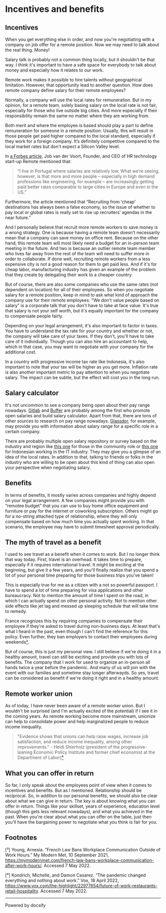 # Incentives and benefits

## Incentives 

When you get everything else in order, and now you're negotiating with a company on job offer for a remote position. Now we may need to talk about the real thing. Money!

Salary talk is probably not a common thing locally, but it shouldn't be that way. I think it's important to have a safe space for everybody to talk about money and especially how it relates to our work. 

Remote work makes it possible to hire talents without geographical limitation. However, that opportunity lead to another question. How does remote company define salary for their remote employees?

Normally, a company will use the local rates for remuneration. But in my opinion, for a remote team, solely basing salary on the local rate is not fair, especially for those who live outside big cities. And more especially if their responsibility remain the same no matter where they are working from. 

Both merit and where the employee is based should play a part to define remuneration for someone in a remote position. Usually, this will result in those people get paid higher compared to the local standard, especially if they work for a foreign company. It’s definitely competitive compared to the local market rates but don't expect a Silicon Valley level. 

In [a Forbes article](https://www.forbes.com/sites/charlestowersclark/2020/06/24/should-location-decide-salary-why-decentralized-pay-scales-are-the-future-of-wages/#277c5ba33403), Job van der Voort, Founder, and CEO of HR technology start-up Remote mentioned that: 

> “I live in Portugal where salaries are relatively low. What we’re seeing, however, is that more and more people – especially in high demand professions like engineering, for example – are increasingly getting paid better rates comparable to large cities in Europe and even in the US.”

Furthermore, the article mentioned that “Recruiting from ‘cheap’ destinations has always been a false economy, so the issue of whether to pay local or global rates is really set to rise up recruiters’ agendas in the near future.”

And I personally believe that recruit more remote workers to save money is a wrong strategy. One is because having a remote team doesn’t necessarily mean that a company can save money on office rent. Because on the other hand, this remote team will most likely need a budget for an in-person team meeting in the future. And two is because an outlier remote team member who lives far away from the rest of the team will need to suffer more in order to collaborate. If done well, recruiting remote workers from a less expensive city is not a good reason for them to get paid less. And if it's for cheap labor, manufacturing industry has given an example of the problem that they create by delegating their work to a cheaper country. 

But of course, there are also some companies who use the same rates (not dependent on location) for all of their employees. So when you negotiate salary for a remote position, keep in mind to ask what kind of approach the company use for their remote employees. "We don't value people based on salary" is a corporate talk that you don't have to take at face value. It's true that salary is not your self worth, but it's equally important for the company to compensate people fairly. 

Depending on your legal arrangement, it's also important to factor in taxes. You have to understand the tax rate for your country and whether or not, the company will take care of your taxes. If they don't, you'll have to take care of it individually. Though you can also hire an accountant to help, which in that case, you may want to negotiate with your company for the additional cost. 

In a country with progressive income tax rate like Indonesia, it's also important to note that your tax will be higher as you get more. Inflation rate is also another important metric to pay attention to when you negotiate salary. The impact can be subtle, but the effect will cost you in the long run.  

## Salary calculator

It's not uncommon to see a company being open about their pay range nowadays. [Gitlab](https://about.gitlab.com/handbook/total-rewards/compensation/compensation-calculator/calculator/) and [Buffer](https://buffer.com/salary/) are probably among the first who promote open salaries and build salary calculator. Apart from that, there are tons of other sources to research on pay range nowadays. [Glassdor](https://www.glassdoor.com/), for example, may provide you with information about salary range for a specific role in a certain company.

There are probably multiple open salary repository or survey based on the industry and region like [this one](https://www.community.club/salaries) for those in the community role or [this one](https://twitter.com/petrabarus/status/1228607065481809921?s=09) for Indonesian working in the IT industry. They may give you a glimpse of an idea of the local rates. In addition to that, talking to friends or folks in the industry who are willing to be open about this kind of thing can also open your perspective when negotiating salary. 

## Benefits  

In terms of benefits, it mostly varies across companies and highly depend on your legal arrangement. A few companies might provide you with “remotee budget” that you can use to buy home office equipment and furniture or pay for the internet or coworking subscription. Others might go for a no-string attached type of relationship, where they will only compensate based on how much time you actually spent working. In that scenario, the employee may have to submit timesheet approval periodically.

## The myth of travel as a benefit 

I used to see travel as a benefit when it comes to work. But I no longer think that way today. First, travel is an overhead. It takes time to prepare, especially if it requires international travel. It might be exciting at the beginning, but give it a few years, and you'll finally realize that you spend a lot of your personal time preparing for those business trips you've taken!

This is especially true for me as a citizen with a not so powerful passport. I have to spend a lot of time preparing for visa applications and other bureaucracy. Not to mention the amount of time I spent on the road, in which I can actually spend on other personal activity. Not to mention other side effects like jet lag and messed up sleeping schedule that will take time to remedy. 

France recognizes this by requiring companies to compensate their employee if they're asked to travel during non-business days. At least that's what I heard in the past, even though I can't find the reference for this policy. Even further, they ban employers to contact their employees during weekends[³](#footnotes). 

But of course, this is just my personal view. I still believe if we're doing it in a healthy amount, travel can still be exciting and provide you with lots of benefits. The company that I work for used to organize an in-person all hands twice a year before the pandemic. And many of us will join with the event with our families and sometime stay longer afterwayds. So yes, travel can be considered as benefit if we're doing it right and in a healthy amount. 

## Remote worker union

As of today, I have never been aware of a remote worker union. But I wouldn't be surprised (and I'm actually excited of the potential) if I see it in the coming years. As remote working become more mainstream, unionize can help to consolidate power and help marginalized people to reduce income inequality. 

> "Evidence shows that unions can help raise wages, increase job satisfaction, and reduce income inequality, among other improvements." - Heidi Shierholz (president of the progressive-leaning Economic Policy Institute and former chief economist at the Department of Labor)[⁴](#footnotes)

## What you can offer in return

So far, I only speak about the employees point of view when it comes to incentives and benefits. But as I mentioned. Relationship should be reciprocal. So, in addition to our personal benefits, we should also be clear about what we can give in return. The key is about knowing what you can offer in return. Things like your skillset, years of experience, education level (though this gets less relevant nowadays), and what you achieved in the past. When you're clear about what you can offer on the table, just then you'll have the bargaining power to negotiate what you think is fair for you. 

## Footnotes 

[³] Young, Arnesia. “French Law Bans Workplace Communication Outside of Work Hours.” My Modern Met, 10 September 2021, https://mymodernmet.com/french-law-bans-workplace-communication-after-work-hours/. Accessed 7 May 2022.

[⁴] Kondrich, Michelle, and Damon Casarez. “The pandemic changed everything and nothing about work.” Vox, 18 April 2022, https://www.vox.com/the-highlight/22977654/future-of-work-restaurants-retail-hospitality. Accessed 7 May 2022.

----

<a href="https://docsify.js.org" target="_blank" style="color: inherit; font-weight: normal; text-decoration: none;">Powered by docsify</a>